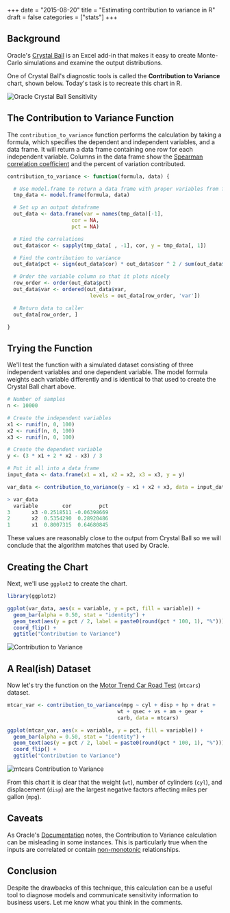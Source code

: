 +++
date = "2015-08-20"
title = "Estimating contribution to variance in R"
draft = false
categories = ["stats"]
+++

## Background

Oracle's [Crystal Ball](http://www.oracle.com/us/products/applications/crystalball/overview/index.html) is an Excel add-in that makes it easy to create Monte-Carlo simulations and examine the output distributions.

One of Crystal Ball's diagnostic tools is called the __Contribution to Variance__ chart, shown below. Today's task is to recreate this chart in R.

![Oracle Crystal Ball Sensitivity](images/crystal_ball_sensitivity.png)

## The Contribution to Variance Function

The `contribution_to_variance` function performs the calculation by taking a formula, which specifies the dependent and independent variables, and a data frame. It will return a data frame containing one row for each independent variable. Columns in the data frame show the [Spearman correlation coefficient](http://en.wikipedia.org/wiki/Spearman%27s_rank_correlation_coefficient) and the percent of variation contributed.

``` r
contribution_to_variance <- function(formula, data) {

  # Use model.frame to return a data frame with proper variables from formula
  tmp_data <- model.frame(formula, data)

  # Set up an output dataframe
  out_data <- data.frame(var = names(tmp_data)[-1],
                     cor = NA,
                     pct = NA)

  # Find the correlations
  out_data$cor <- sapply(tmp_data[ , -1], cor, y = tmp_data[, 1])

  # Find the contribution to variance
  out_data$pct <- sign(out_data$cor) * out_data$cor ^ 2 / sum(out_data$cor ^ 2)

  # Order the variable column so that it plots nicely
  row_order <- order(out_data$pct)
  out_data$var <- ordered(out_data$var,
                           levels = out_data[row_order, 'var'])

  # Return data to caller
  out_data[row_order, ]

}

```

## Trying the Function

We'll test the function with a simulated dataset consisting of three independent variables and one dependent variable. The model formula weights each variable differently and is identical to that used to create the Crystal Ball chart above.

``` r
# Number of samples
n <- 10000

# Create the independent variables
x1 <- runif(n, 0, 100)
x2 <- runif(n, 0, 100)
x3 <- runif(n, 0, 100)

# Create the dependent variable
y <- (3 * x1 + 2 * x2 - x3) / 3

# Put it all into a data frame
input_data <- data.frame(x1 = x1, x2 = x2, x3 = x3, y = y)

var_data <- contribution_to_variance(y ~ x1 + x2 + x3, data = input_data)

> var_data
  variable        cor         pct
3       x3 -0.2518511 -0.06398669
2       x2  0.5354290  0.28920486
1       x1  0.8007315  0.64680845

```

These values are reasonably close to the output from Crystal Ball so we will conclude that the algorithm matches that used by Oracle.

## Creating the Chart

Next, we'll use `ggplot2` to create the chart.

``` r
library(ggplot2)

ggplot(var_data, aes(x = variable, y = pct, fill = variable)) +
  geom_bar(alpha = 0.50, stat = "identity") +
  geom_text(aes(y = pct / 2, label = paste0(round(pct * 100, 1), "%"))) +
  coord_flip() +
  ggtitle("Contribution to Variance")

```

![Contribution to Variance](images/contribution_to_variance.png)

## A Real(ish) Dataset

Now let's try the function on the [Motor Trend Car Road Test](https://stat.ethz.ch/R-manual/R-devel/library/datasets/html/mtcars.html) (`mtcars`) dataset.

``` r
mtcar_var <- contribution_to_variance(mpg ~ cyl + disp + hp + drat +
                                    wt + qsec + vs + am + gear +
                                    carb, data = mtcars)

ggplot(mtcar_var, aes(x = variable, y = pct, fill = variable)) +
  geom_bar(alpha = 0.50, stat = "identity") +
  geom_text(aes(y = pct / 2, label = paste0(round(pct * 100, 1), "%"))) +
  coord_flip() +
  ggtitle("Contribution to Variance")

```

![mtcars Contribution to Variance](images/mtcars_contribution_to_variance.png)

From this chart it is clear that the weight (`wt`), number of cylinders (`cyl`), and displacement (`disp`) are the largest negative factors affecting miles per gallon (`mpg`).

## Caveats

As Oracle's [Documentation](http://docs.oracle.com/cd/E17236_01/epm.1112/cb_user/frameset.htm?ch07s04s03.html) notes, the Contribution to Variance calculation can be misleading in some instances. This is particularly true when the inputs are correlated or contain [non-monotonic](http://en.wikipedia.org/wiki/Monotonic_function) relationships.

## Conclusion

Despite the drawbacks of this technique, this calculation can be a useful tool to diagnose models and communicate sensitivity information to business users. Let me know what you think in the comments.

